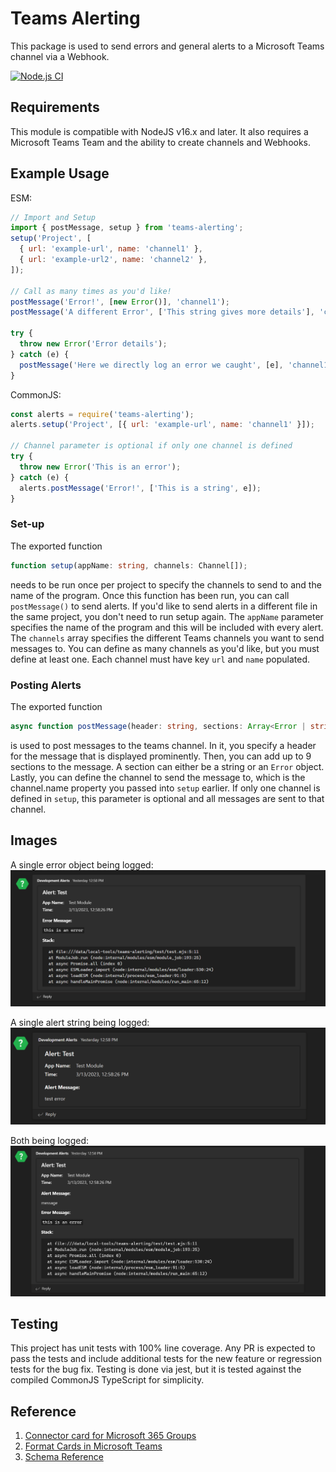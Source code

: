 # Teams Alerting

This package is used to send errors and general alerts to a Microsoft Teams channel via a Webhook.

[![Node.js CI](https://github.com/peetypeet5000/teams-alerting/actions/workflows/node.js.yml/badge.svg)](https://github.com/peetypeet5000/teams-alerting/actions/workflows/node.js.yml)

## Requirements

This module is compatible with NodeJS v16.x and later. It also requires a Microsoft Teams Team and the ability to create channels and Webhooks.

## Example Usage

ESM:

```javascript
// Import and Setup
import { postMessage, setup } from 'teams-alerting';
setup('Project', [
  { url: 'example-url', name: 'channel1' },
  { url: 'example-url2', name: 'channel2' },
]);

// Call as many times as you'd like!
postMessage('Error!', [new Error()], 'channel1');
postMessage('A different Error', ['This string gives more details'], 'channel2');

try {
  throw new Error('Error details');
} catch (e) {
  postMessage('Here we directly log an error we caught', [e], 'channel1');
}
```

CommonJS:

```javascript
const alerts = require('teams-alerting');
alerts.setup('Project', [{ url: 'example-url', name: 'channel1' }]);

// Channel parameter is optional if only one channel is defined
try {
  throw new Error('This is an error');
} catch (e) {
  alerts.postMessage('Error!', ['This is a string', e]);
}
```

### Set-up

The exported function

```typescript
function setup(appName: string, channels: Channel[]);
```

needs to be run once per project to specify the channels to send to and the name of the program. Once this function has been run, you can call `postMessage()` to send alerts. If you'd like to send alerts in a different file in the same project, you don't need to run setup again. The `appName` parameter specifies the name of the program and this will be included with every alert. The `channels` array specifies the different Teams channels you want to send messages to. You can define as many channels as you'd like, but you must define at least one. Each channel must have key `url` and `name` populated.

### Posting Alerts

The exported function

```typescript
async function postMessage(header: string, sections: Array<Error | string>, channel: string | undefined): Promise<void>;
```

is used to post messages to the teams channel. In it, you specify a header for the message that is displayed prominently. Then, you can add up to 9 sections to the message. A section can either be a string or an `Error` object. Lastly, you can define the channel to send the message to, which is the channel.name property you passed into `setup` earlier. If only one channel is defined in `setup`, this parameter is optional and all messages are sent to that channel.

## Images

A single error object being logged:
![An error object being logged](/screenshots/ErrorObject.png)

A single alert string being logged:
![An alert being logged](/screenshots/Alert.png)

Both being logged:
![Both being logged](/screenshots/Both.png)

## Testing

This project has unit tests with 100% line coverage. Any PR is expected to pass the tests and include additional tests for the new feature or regression tests for the bug fix. Testing is done via jest, but it is tested against the compiled CommonJS TypeScript for simplicity.

## Reference

1. [Connector card for Microsoft 365 Groups](https://learn.microsoft.com/en-us/microsoftteams/platform/task-modules-and-cards/cards/cards-reference#connector-card-for-microsoft-365-groups)
2. [Format Cards in Microsoft Teams](https://learn.microsoft.com/en-us/microsoftteams/platform/task-modules-and-cards/cards/cards-format?tabs=adaptive-md%2Cdesktop%2Cconnector-html)
3. [Schema Reference](https://learn.microsoft.com/en-us/outlook/actionable-messages/message-card-reference#actions)
